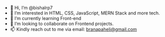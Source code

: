 - 👋 Hi, I’m @bishalrp7
- 👀 I’m interested in HTML, CSS, JavaScript, MERN Stack and more tech. 
- 🌱 I’m currently learning Front-end
- 💞️ I’m looking to collaborate on Frontend projects. 
- 📫 Kindly reach out to me via email: branapaheli@gmail.com


<!---
bishalrp7/bishalrp7 is a ✨ special ✨ repository because its `README.md` (this file) appears on your GitHub profile.
You can click the Preview link to take a look at your changes.
--->
